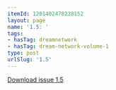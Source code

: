 ```yaml
---
itemId: 1201402478238152
layout: page
name: '1.5: '
tags:
- hasTag: dreamnetwork
- hasTag: dream-network-volume-1
type: post
urlSlug: '1.5'
---
```

<a href="files/pdfs/Volume_1/1.5_Dream_Network_Bulletin_Vol.1_No.5.pdf" download="">Download issue 1.5</a>